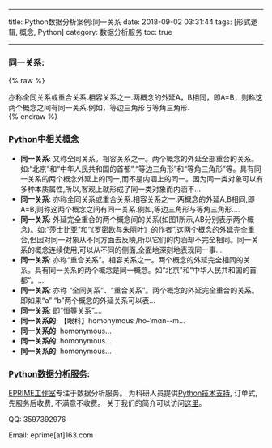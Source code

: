 
---
title: Python数据分析案例:同一关系
date: 2018-09-02 03:31:44
tags: [形式逻辑, 概念, Python]
category: 数据分析服务
toc: true

---



<span></span>
<!-- more -->



### 同一关系:

{% raw %}
<div class="p1">亦称全同关系或重合关系.相容关系之一.两概念的外延A，B相同，即A=B，则称这两个概念之间有同一关系.例如，等边三角形与等角三角形.</div>
{% endraw %}



### [Python](/tags/Python/)中[相关概念](/categories/数据分析服务)

- **同一关系**: 又称全同关系。相容关系之一。两个概念的外延全部重合的关系。如:“北京”和“中华人民共和国的首都”,“等边三角形”和“等角三角形”等。具有同一关系的两个概念外延上的同一,而不是内涵上的同一。因为同一类对象可以有多种本质属性,所以,客观上就形成了同一类对象而内涵不...
- **同一关系**: 亦称全同关系或重合关系.相容关系之一.两概念的外延A,B相同,即A=B,则称这两个概念之间有同一关系.例如,等边三角形与等角三角形....
- **同一关系**: 外延完全重合的两个概念间的关系(如图1所示,AB分别表示两个概念)。如:“莎士比亚”和“《罗密欧与朱丽叶》的作者”,这两个概念的外延完全重合,但因对同一对象从不同方面去反映,所以它们的内涵却不完全相同。同一关系的概念连续使用,可以从不同的侧面,全面地深刻地表现同一事...
- **同一关系**: 亦称“重合关系”。相容关系之一。两个概念的外延完全相同的关系。具有同一关系的两个概念是同一概念。如“北京”和“中华人民共和国的首都”。...
- **同一关系**: 亦称 “全同关系”、“重合关系”。两个概念的外延完全重合的关系。即如果“a” “b”两个概念的外延关系可以表...
- **同一关系**: 即“恒等关系”....
- **同一关系的**: 【眼科】homonymous /ho-′mɑn--m...
- **同一关系的**: homonymous...
- **同一关系的**: homonymous...
- **同一关系的**: homonymous...




### [Python](/tags/Python/)[数据分析服务](/categories/数据分析服务/):
[EPRIME工作室](http://eprime.cn/)专注于数据分析服务。
为科研人员提供[Python技术支持](http://eprime.cn/2018/08/18/EPRIME工作室Python代做服务详情/), 订单式, 先服务后收费, 不满意不收费。
关于我们的简介可以访问[这里](http://eprime.cn/2018/08/17/关于EPRIME工作室/)。

QQ: 3597392976

Email: eprime[at]163.com


